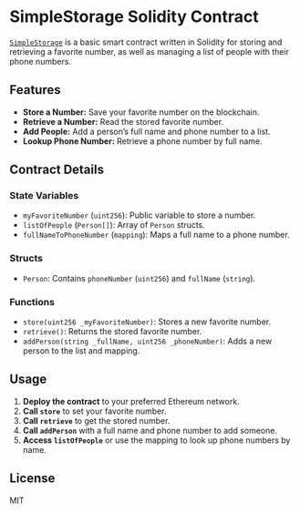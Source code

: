 # SimpleStorage Solidity Contract

[`SimpleStorage`](simpleStorage.sol) is a basic smart contract written in Solidity for storing and retrieving a favorite number, as well as managing a list of people with their phone numbers.

## Features

- **Store a Number:** Save your favorite number on the blockchain.
- **Retrieve a Number:** Read the stored favorite number.
- **Add People:** Add a person’s full name and phone number to a list.
- **Lookup Phone Number:** Retrieve a phone number by full name.

## Contract Details

### State Variables

- `myFavoriteNumber` (`uint256`): Public variable to store a number.
- `listOfPeople` (`Person[]`): Array of `Person` structs.
- `fullNameToPhoneNumber` (`mapping`): Maps a full name to a phone number.

### Structs

- `Person`: Contains `phoneNumber` (`uint256`) and `fullName` (`string`).

### Functions

- `store(uint256 _myFavoriteNumber)`: Stores a new favorite number.
- `retrieve()`: Returns the stored favorite number.
- `addPerson(string _fullName, uint256 _phoneNumber)`: Adds a new person to the list and mapping.

## Usage

1. **Deploy the contract** to your preferred Ethereum network.
2. **Call `store`** to set your favorite number.
3. **Call `retrieve`** to get the stored number.
4. **Call `addPerson`** with a full name and phone number to add someone.
5. **Access `listOfPeople`** or use the mapping to look up phone numbers by name.

## License

MIT
